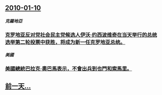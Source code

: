 ## [2010-01-10](/zh/news/2010/01/10/index.md)

##### 克羅地亞
### [ 克罗地亚反对党社会民主党候选人伊沃·约西波维奇在当天举行的总统选举第二轮投票中获胜，将成为新一任克罗地亚总统。](/zh/news/2010/01/10/克罗地亚反对党社会民主党候选人伊沃-约西波维奇在当天举行的总统选举第二轮投票中获胜-将成为新一任克罗地亚总统.md)
##### 美國
### [ 美國總統巴拉克·奧巴馬表示，不會出兵到也門和索馬里。](/zh/news/2010/01/10/美國總統巴拉克-奧巴馬表示-不會出兵到也門和索馬里.md)
## [前一天...](/zh/news/2010/01/9/index.md)

